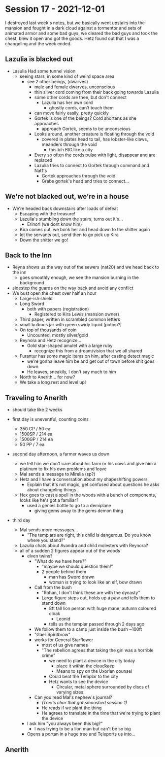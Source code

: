 # Session 17 - 2021-12-01

I destroyed last week's notes, but we basically went upstairs into the mansion and fought in a dark cloud against a tormentor and sets of animated armor and some bad guys, we cleared the bad guys and took the chest, blew it open and got the goods. Hetz found out that I was a changeling and the week ended.

## Lazulia is blacked out

- Lasulia Had some tunnel vision
  - seeing stars, in some kind of weird space area
    - see 2 other beings, (dwarves)
      - male and female dwarves, unconscious
      - thin silver cord coming from their back going towards Lazulia
      - some other cords are thee, but don't connect
        - Lazulia has her own cord
          - ghostly cords, can't touch them
      - can move fairly easily, pretty quickly
      - Gortek is one of the beings? Cord shortens as she approaches
        - approach Gortek, seems to be unconscious
      - Looks around, another creature is floating through the void
        - covered in plates head to tail, has lobster-like claws, meanders through the void
          - this bih BIG like a city
      - Every so often the cords pulse with light, disappear and are replaced
      - Lazulia tries to connect to Gortek through command and Nat1's
        - Gortek approaches through the void
        - Grabs gortek's head and tries to connect...

## We're not blacked out, we're in a house

- We're headed back downstairs after loads of defeat
  - Escaping with the treasure!
  - Lazulia's stumbling down the stairs, turns out it's...
    - Erinor! (we dont know him)
  - Kira comes out, we bonk her and head down to the shitter again
  - let the servants out, send then to go pick up Kira
  - Down the shitter we go!

## Back to the Inn

- Reyna shows us the way out of the sewers (nat20) and we head back to the inn
  - goes smoothly enough, we see the mansion burning in the background
- sidestep the guards on the way back and avoid any conflict
- We bust open the chest over half an hour
  - Large-ish shield
  - Long Sword
    - both with papers (registration)
      - Registered to Kira Lewis (mansion owner)
  - Third paper, written in scrambled common letters
  - small bulbous jar with green swirly liquid (potion?)
  - On top of thousands of coin
    - Uncounted, mostly silver/gold
  - Reynora and Hetz recognize...
    - Gold star-shaped amulet with a large ruby
      - recognize this from a dream/vision that we all shared
  - Furantur has some magic items on him, after casting detect magic
    - we're gonna leave him be and get out of town before shit goes down
    - He leaves, sneakily, I don't say much to him
  - North to Anerith... for now?
  - We take a long rest and level up!

## Traveling to Anerith

- should take like 2 weeks
- first day is uneventful, counting coins
  - 350 CP / 50 ea
  - 1500SP / 214 ea
  - 1500GP / 214 ea
  - 50 PP / 7 ea

- second day afternoon, a farmer waves us down
  - we tell him we don't care about his farm or his cows and give him a platinum to fix his own problems and leave
  - Mal sends a message to Mirelia (sp?)
  - Hetz and I have a conversation about my shapeshifting powers
    - Explain that it's not magic, get confused about questions he asks about changeling things
  - Hex goes to cast a spell in the woods with a bunch of components, looks like he's got a familiar?
    - used a genies bottle to go to a demiplane
      - giving gems away to the gems demon thing

- third day
  - Mal sends more messages...
    - "The templars are right, this child is dangerous. Do you know where you stand?"
  - Lazulia chats about Avandra and child molesters with Reynora?
  - all of a sudden 2 figures appear out of the woods
    - elven twins?
      - "What do we have here?"
        - "maybe we should question them!"
        - 2 people behind them
          - man has Sword drawn
          - woman is trying to look like an elf, bow drawn
      - Call from the bush
        - "Rohan, I don't think these are with the dynasty"
        - Large figure steps out, holds up a paw and tells them to stand down
          - 8ft tall lion person with huge mane, autumn coloured cloak
            - Leonid
          - tells us the templar passed through 2 days ago
      - We follow them to a camp just inside the bush ~100ft
      - "Gaer Spiritbrow"
      - works for General Starflower
        - most of us give names
        - "The rebellion agrees that taking the girl was a horrible crime"
          - we need to plant a device in the city today
            - place it within the *cloudkeep*
            - Means to spy on the Uxorian counsel
          - Could beat the Templar to the city
          - Hetz wants to see the device
            - Circular, metal sphere surrounded by discs of varying sizes.
      - Can you read Mal's nephew's journal?
        - *(Trev's char that got smooshed session 1)*
        - He reads if we plant the thing
        - He agrees to translate in the time that we're trying to plant the device
    - I ask him "you always been this big?"
      - I was trying to be a lion man but can't be so big
    - Opens a portan in a huge tree and Teleports us into...

## Anerith